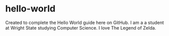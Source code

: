 # hello-world
Created to complete the Hello World guide here on GitHub. 
I am a a student at Wright State studying Computer Science.
I love The Legend of Zelda.

